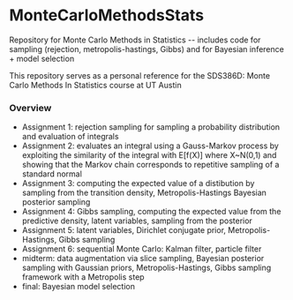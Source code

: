 # MonteCarloMethodsStats
Repository for Monte Carlo Methods in Statistics -- includes code for sampling (rejection, metropolis-hastings, Gibbs) and for Bayesian inference + model selection

This repository serves as a personal reference for the SDS386D: Monte Carlo Methods In Statistics course at UT Austin

### Overview
  * Assignment 1: rejection sampling for sampling a probability distribution and evaluation of integrals
  * Assignment 2: evaluates an integral using a Gauss-Markov process by exploiting the similarity of the integral with E[f(X)] where X~N(0,1) and showing that the Markov chain corresponds to repetitive sampling of a standard normal
  * Assignment 3: computing the expected value of a distibution by sampling from the transition density, Metropolis-Hastings Bayesian posterior sampling
  * Assignment 4: Gibbs sampling, computing the expected value from the predictive density, latent variables, sampling from the posterior
  * Assignment 5: latent variables, Dirichlet conjugate prior, Metropolis-Hastings, Gibbs sampling
  * Assignment 6: sequential Monte Carlo: Kalman filter, particle filter
  * midterm: data augmentation via slice sampling, Bayesian posterior sampling with Gaussian priors, Metropolis-Hastings, Gibbs sampling framework with a Metropolis step
  * final: Bayesian model selection
